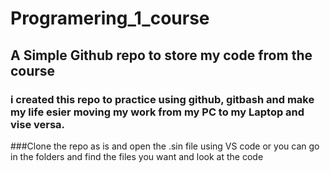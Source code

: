 # Programering_1_course
## A Simple Github repo to store my code from the course
### i created this repo to practice using github, gitbash  and make  my life esier  moving  my work from my PC to my Laptop and vise versa. 
###Clone the repo as is and open the .sin file using VS code or you can go in the folders and find the files you want and look at the code 
